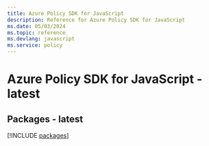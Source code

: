 ```yaml
---
title: Azure Policy SDK for JavaScript
description: Reference for Azure Policy SDK for JavaScript
ms.date: 05/03/2024
ms.topic: reference
ms.devlang: javascript
ms.service: policy
---
```

# Azure Policy SDK for JavaScript - latest
## Packages - latest
[!INCLUDE [packages](policy-index.md)]